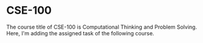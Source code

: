 # CSE-100
The course title of CSE-100 is Computational Thinking and Problem Solving. Here, I'm adding the assigned task of the following course. 

